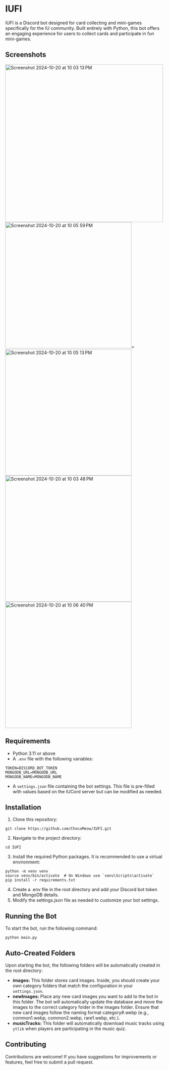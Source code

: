 # IUFI

IUFI is a Discord bot designed for card collecting and mini-games specifically for the IU community. Built entirely with Python, this bot offers an engaging experience for users to collect cards and participate in fun mini-games.

## Screenshots
<img width="500" alt="Screenshot 2024-10-20 at 10 03 13 PM" src="https://github.com/user-attachments/assets/c6e315cf-2afa-48a4-a32a-bd4712f8b909">
<img width="400" alt="Screenshot 2024-10-20 at 10 05 59 PM" src="https://github.com/user-attachments/assets/76992956-ff11-481b-84bd-b957d8b3dfbb">+
<img width="400" alt="Screenshot 2024-10-20 at 10 05 13 PM" src="https://github.com/user-attachments/assets/09067d6a-705f-420f-b4c9-3b4b246ad52b">
<img width="400" alt="Screenshot 2024-10-20 at 10 03 48 PM" src="https://github.com/user-attachments/assets/0fa6b5de-35b8-45c2-ba5f-61a836f0ca29">
<img width="400" alt="Screenshot 2024-10-20 at 10 06 40 PM" src="https://github.com/user-attachments/assets/8d0be8f5-eaa0-4b15-9813-638c059ad8a6">


## Requirements
- Python 3.11 or above
- A `.env` file with the following variables:
```plaintext
TOKEN=DISCORD_BOT_TOKEN
MONGODB_URL=MONGODB_URL
MONGODB_NAME=MONGODB_NAME
```
- A `settings.json` file containing the bot settings. This file is pre-filled with values based on the IUCord server but can be modified as needed.

## Installation
1. Clone this repository:
```
git clone https://github.com/ChocoMeow/IUFI.git
```

2. Navigate to the project directory:
```
cd IUFI
```


3. Install the required Python packages. It is recommended to use a virtual environment:
```
python -m venv venv
source venv/bin/activate  # On Windows use `venv\Scripts\activate`
pip install -r requirements.txt
```

4. Create a .env file in the root directory and add your Discord bot token and MongoDB details.
5. Modify the settings.json file as needed to customize your bot settings.

## Running the Bot
To start the bot, run the following command:
```
python main.py
```

## Auto-Created Folders
Upon starting the bot, the following folders will be automatically created in the root directory:
- **images:** This folder stores card images. Inside, you should create your own category folders that match the configuration in your `settings.json`.
- **newImages:** Place any new card images you want to add to the bot in this folder. The bot will automatically update the database and move the images to the correct category folder in the images folder. Ensure that new card images follow the naming format category#.webp (e.g., common1.webp, common2.webp, rare1.webp, etc.).
- **musicTracks:** This folder will automatically download music tracks using `ytlib` when players are participating in the music quiz.


## Contributing
Contributions are welcome! If you have suggestions for improvements or features, feel free to submit a pull request.





